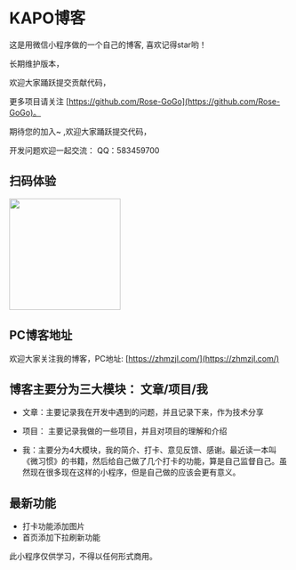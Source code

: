 # KAPO博客
这是用微信小程序做的一个自己的博客, 喜欢记得star哟！

长期维护版本，

欢迎大家踊跃提交贡献代码，

更多项目请关注 [https://github.com/Rose-GoGo](https://github.com/Rose-GoGo)。

期待您的加入~ ,欢迎大家踊跃提交代码，

开发问题欢迎一起交流： QQ：583459700



## 扫码体验

<p>
    <img src="https://zhmzjl.com/statics/images/blog/kapo.jpg" width="200px">
</p>


## PC博客地址
欢迎大家关注我的博客，PC地址: [https://zhmzjl.com/](https://zhmzjl.com/)



## 博客主要分为三大模块： 文章/项目/我

- 文章：主要记录我在开发中遇到的问题，并且记录下来，作为技术分享

- 项目： 主要记录我做的一些项目，并且对项目的理解和介绍

- 我：主要分为4大模块，我的简介、打卡、意见反馈、感谢。最近读一本叫《微习惯》的书籍，然后给自己做了几个打卡的功能，算是自己监督自己。虽然现在很多现在这样的小程序，但是自己做的应该会更有意义。



## 最新功能
- 打卡功能添加图片
- 首页添加下拉刷新功能




此小程序仅供学习，不得以任何形式商用。

